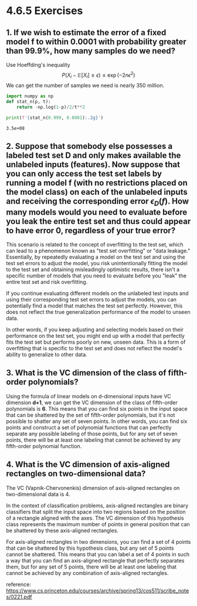 # 4.6.5 Exercises

## 1. If we wish to estimate the error of a fixed model f to within 0.0001 with probability greater than 99.9%, how many samples do we need?

Use Hoeffding's inequality
$$P\left(X_i - \mathbb{E}[X_i] \geq \epsilon \right) \leq \exp\left(-2n\epsilon^2\right)$$
We can get the number of samples we need is nearly 350 million.


```python
import numpy as np
def stat_n(p, t):
    return -np.log(1-p)/2/t**2

print(f'{stat_n(0.999, 0.0001):.2g}')
```

    3.5e+08


## 2. Suppose that somebody else possesses a labeled test set D and only makes available the unlabeled inputs (features). Now suppose that you can only access the test set labels by running a model f (with no restrictions placed on the model class) on each of the unlabeled inputs and receiving the corresponding error $\epsilon_D(f)$. How many models would you need to evaluate before you leak the entire test set and thus could appear to have error 0, regardless of your true error?

This scenario is related to the concept of overfitting to the test set, which can lead to a phenomenon known as "test set overfitting" or "data leakage." Essentially, by repeatedly evaluating a model on the test set and using the test set errors to adjust the model, you risk unintentionally fitting the model to the test set and obtaining misleadingly optimistic results, there isn't a specific number of models that you need to evaluate before you "leak" the entire test set and risk overfitting.

If you continue evaluating different models on the unlabeled test inputs and using their corresponding test set errors to adjust the models, you can potentially find a model that matches the test set perfectly. However, this does not reflect the true generalization performance of the model to unseen data.

In other words, if you keep adjusting and selecting models based on their performance on the test set, you might end up with a model that perfectly fits the test set but performs poorly on new, unseen data. This is a form of overfitting that is specific to the test set and does not reflect the model's ability to generalize to other data.

## 3. What is the VC dimension of the class of fifth-order polynomials?

Using the formula of linear models on d-dimensional inputs have VC dimension **d+1**, we can get the VC dimension of the class of fifth-order polynomials is **6**. This means that you can find six points in the input space that can be shattered by the set of fifth-order polynomials, but it's not possible to shatter any set of seven points. In other words, you can find six points and construct a set of polynomial functions that can perfectly separate any possible labeling of those points, but for any set of seven points, there will be at least one labeling that cannot be achieved by any fifth-order polynomial function.

## 4. What is the VC dimension of axis-aligned rectangles on two-dimensional data?

The VC (Vapnik-Chervonenkis) dimension of axis-aligned rectangles on two-dimensional data is 4. 

In the context of classification problems, axis-aligned rectangles are binary classifiers that split the input space into two regions based on the position of a rectangle aligned with the axes. The VC dimension of this hypothesis class represents the maximum number of points in general position that can be shattered by these axis-aligned rectangles.

For axis-aligned rectangles in two dimensions, you can find a set of 4 points that can be shattered by this hypothesis class, but any set of 5 points cannot be shattered. This means that you can label a set of 4 points in such a way that you can find an axis-aligned rectangle that perfectly separates them, but for any set of 5 points, there will be at least one labeling that cannot be achieved by any combination of axis-aligned rectangles.

reference: https://www.cs.princeton.edu/courses/archive/spring13/cos511/scribe_notes/0221.pdf
